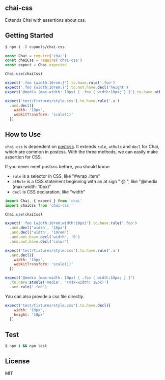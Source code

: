 ## chai-css

Extends Chai with assertions about css.

## Getting Started

```bash
$ npm i -D cupools/chai-css
```

```js
const Chai = require('chai')
const chaiCss = require('chai-css')
const expect = Chai.expected

Chai.use(chaiCss)

expect('.foo {width:10rem;}').to.have.rule('.foo')
expect('.foo {width:10rem;}').to.not.have.decl('height')
expect('@media (max-width: 10px) { .foo { width:10px; } }').to.have.atRule('media', '(max-width: 10px)')

expect('test/fixtures/style.css').to.have.rule('.a')
  .and.decl({
    width: '10px',
    webkitTransform: 'scale(1)'
  })
```

## How to Use

`chai-css` is dependent on [postcss][]. It extends `rule`, `atRule` and `decl` for Chai, which are common in postcss. With the three methods, we can easily make assertion for CSS.

If you never meet postcss before, you should know:

- `rule` is a selector in CSS, like "#wrap .item"
- `atRule` is a CSS statement beginning with an at sign " @ ", like "@media (max-width: 10px)"
- `decl` is CSS declaration, like "width"

```js
import Chai, { expect } from 'chai'
import chaiCss from 'chai-css'

Chai.use(chaiCss)

expect('.foo {width:10rem;width:10px}').to.have.rule('.foo')
  .and.decl('width', '10px')
  .and.decl('width', '10rem')
  .and.not.have.decl('width', '0')
  .and.not.have.decl('color')

expect('test/fixtures/style.css').to.have.rule('.a')
  .and.decl({
    width: '10px',
    webkitTransform: 'scale(1)'
  })

expect('@media (max-width: 10px) { .foo { width:10px; } }')
  .to.have.atRule('media', '(max-width: 10px)')
  .and.rule('.foo')
```

You can also provide a css file directly.

```js
expect('test/fixtures/style.css').to.have.decl({
    width: '10px',
    height: '10px'
  })
```

## Test

```bash
$ npm i && npm test
```

## License

MIT

[postcss]: https://github.com/postcss/postcss
